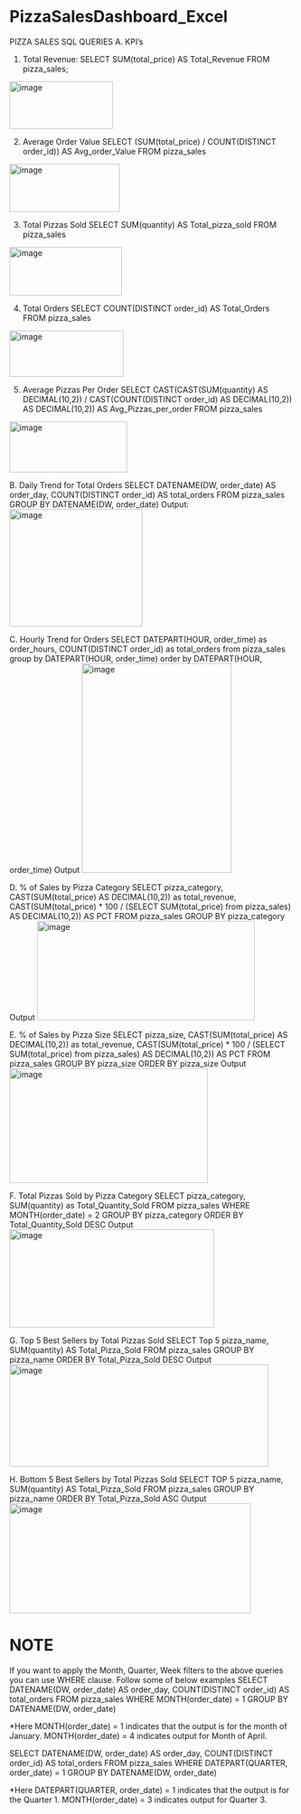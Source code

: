 # PizzaSalesDashboard_Excel
PIZZA SALES SQL QUERIES
A. KPI’s
1. Total Revenue:
SELECT SUM(total_price) AS Total_Revenue FROM pizza_sales;
 <img width="183" height="84" alt="image" src="https://github.com/user-attachments/assets/688332c1-ffd9-4ed9-ba3f-d6576d01a27f" />

2. Average Order Value
SELECT (SUM(total_price) / COUNT(DISTINCT order_id)) AS Avg_order_Value FROM pizza_sales
 <img width="195" height="85" alt="image" src="https://github.com/user-attachments/assets/b41d8ea9-ce06-4439-8ed0-cde937b25c47" />

3. Total Pizzas Sold
SELECT SUM(quantity) AS Total_pizza_sold FROM pizza_sales
 <img width="199" height="86" alt="image" src="https://github.com/user-attachments/assets/39286d01-da37-49d7-93b1-bb0dffe7b319" />

4. Total Orders
SELECT COUNT(DISTINCT order_id) AS Total_Orders FROM pizza_sales
 <img width="202" height="82" alt="image" src="https://github.com/user-attachments/assets/9208b8fb-23a9-4055-93db-7d4411b4d976" />

5. Average Pizzas Per Order
SELECT CAST(CAST(SUM(quantity) AS DECIMAL(10,2)) / 
CAST(COUNT(DISTINCT order_id) AS DECIMAL(10,2)) AS DECIMAL(10,2))
AS Avg_Pizzas_per_order
FROM pizza_sales
 <img width="208" height="90" alt="image" src="https://github.com/user-attachments/assets/17468fec-1f61-4786-bab6-68607cb1477b" />

B. Daily Trend for Total Orders
SELECT DATENAME(DW, order_date) AS order_day, COUNT(DISTINCT order_id) AS total_orders 
FROM pizza_sales
GROUP BY DATENAME(DW, order_date)
Output:
 <img width="235" height="208" alt="image" src="https://github.com/user-attachments/assets/6730a3e0-144f-4e6d-8106-d182f022d007" />

C. Hourly Trend for Orders
SELECT DATEPART(HOUR, order_time) as order_hours, COUNT(DISTINCT order_id) as total_orders
from pizza_sales
group by DATEPART(HOUR, order_time)
order by DATEPART(HOUR, order_time)
Output
 <img width="265" height="371" alt="image" src="https://github.com/user-attachments/assets/660def87-101d-4a4c-afad-cdf62006fbc9" />

D. % of Sales by Pizza Category
SELECT pizza_category, CAST(SUM(total_price) AS DECIMAL(10,2)) as total_revenue,
CAST(SUM(total_price) * 100 / (SELECT SUM(total_price) from pizza_sales) AS DECIMAL(10,2)) AS PCT
FROM pizza_sales
GROUP BY pizza_category
Output
 <img width="385" height="176" alt="image" src="https://github.com/user-attachments/assets/2dcd7020-9d43-48d4-b479-4b922db5b52b" />

E. % of Sales by Pizza Size
SELECT pizza_size, CAST(SUM(total_price) AS DECIMAL(10,2)) as total_revenue,
CAST(SUM(total_price) * 100 / (SELECT SUM(total_price) from pizza_sales) AS DECIMAL(10,2)) AS PCT
FROM pizza_sales
GROUP BY pizza_size
ORDER BY pizza_size
Output
 <img width="351" height="203" alt="image" src="https://github.com/user-attachments/assets/963d0bf0-9772-4ead-90bb-ce9d11fa22b2" />


F. Total Pizzas Sold by Pizza Category
SELECT pizza_category, SUM(quantity) as Total_Quantity_Sold
FROM pizza_sales
WHERE MONTH(order_date) = 2
GROUP BY pizza_category
ORDER BY Total_Quantity_Sold DESC
Output
 <img width="362" height="174" alt="image" src="https://github.com/user-attachments/assets/be78358b-5f54-4416-8700-c4157e185885" />

G. Top 5 Best Sellers by Total Pizzas Sold
SELECT Top 5 pizza_name, SUM(quantity) AS Total_Pizza_Sold
FROM pizza_sales
GROUP BY pizza_name
ORDER BY Total_Pizza_Sold DESC
Output
 <img width="458" height="181" alt="image" src="https://github.com/user-attachments/assets/7bf3b84f-b1ea-4ab6-96bb-8980de431c75" />





H. Bottom 5 Best Sellers by Total Pizzas Sold
SELECT TOP 5 pizza_name, SUM(quantity) AS Total_Pizza_Sold
FROM pizza_sales
GROUP BY pizza_name
ORDER BY Total_Pizza_Sold ASC
Output
 <img width="427" height="195" alt="image" src="https://github.com/user-attachments/assets/03b3500a-3198-4fb2-9c7e-baed41d0c1fd" />


# NOTE
If you want to apply the Month, Quarter, Week filters to the above queries you can use WHERE clause. Follow some of below examples
SELECT DATENAME(DW, order_date) AS order_day, COUNT(DISTINCT order_id) AS total_orders 
FROM pizza_sales
WHERE MONTH(order_date) = 1
GROUP BY DATENAME(DW, order_date)

*Here MONTH(order_date) = 1 indicates that the output is for the month of January. MONTH(order_date) = 4 indicates output for Month of April.

SELECT DATENAME(DW, order_date) AS order_day, COUNT(DISTINCT order_id) AS total_orders 
FROM pizza_sales
WHERE DATEPART(QUARTER, order_date) = 1
GROUP BY DATENAME(DW, order_date)

*Here DATEPART(QUARTER, order_date) = 1 indicates that the output is for the Quarter 1. MONTH(order_date) = 3 indicates output for Quarter 3.
